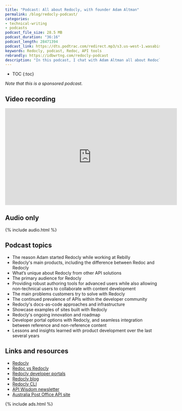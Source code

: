 ```yaml
---
title: "Podcast: All about Redocly, with founder Adam Altman"
permalink: /blog/redocly-podcast/
categories:
- technical-writing
- podcasts
podcast_file_size: 28.5 MB
podcast_duration: "36:16"
podcast_length: 28471394
podcast_link: https://dts.podtrac.com/redirect.mp3/s3.us-west-1.wasabisys.com/idbwmedia.com/podcasts/adam_altman_redocly.mp3
keywords: Redocly, podcast, Redoc, API tools
rebrandly: https://idbwrtng.com/redocly-podcast
description: "In this podcast, I chat with Adam Altman all about Redocly, an authoring/publishing tool for creating API documentation. Topics we discuss include why he started Redocly, the approach to API doc tools, what explains the continued popularity of Redocly, the docs-as-code approach to API tooling, and more."
---
```


* TOC
{:toc}

_Note that this is a sponsored podcast._

## Video recording

<iframe width="560" height="315" src="https://www.youtube.com/embed/3Ory7CjOIhE" title="YouTube video player" frameborder="0" allow="accelerometer; autoplay; clipboard-write; encrypted-media; gyroscope; picture-in-picture" allowfullscreen></iframe>

## Audio only

{% include audio.html %}

## Podcast topics

* The reason Adam started Redocly while working at Rebilly
* Redocly's main products, including the difference between Redoc and Redocly
* What’s unique about Redocly from other API solutions
* The primary audience for Redocly
* Providing robust authoring tools for advanced users while also allowing non-technical users to collaborate with content development
* The main problems customers try to solve with Redocly
* The continued prevalence of APIs within the developer community
* Redocly's docs-as-code approaches and infrastructure
* Showcase examples of sites built with Redocly
* Redocly's ongoing innovation and roadmap
* Developer portal options with Redocly, and seamless integration between reference and non-reference content
* Lessons and insights learned with product development over the last several years

## Links and resources

* [Redocly](https://redocly.com/)
* [Redoc vs Redocly](https://redocly.com/redoc-vs-reference/)
* [Redocly developer portals](https://redocly.com/portals/)
* [Redocly blog](https://redocly.com/blog/)
* [Redocly CLI](https://redocly.com/redocly-cli/)
* [API Wisdom newsletter](https://www.apiwisdom.com)
* [Australia Post Office API site](https://developers.auspost.com.au/apis)

{% include ads.html %}
